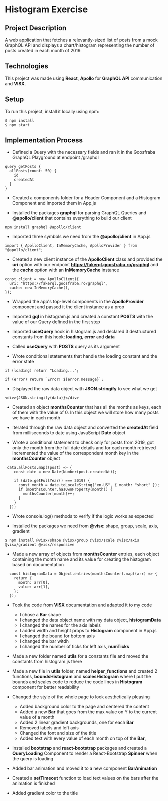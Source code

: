 # Histogram Exercise

## Project Description

A web application that fetches a relevantly-sized list of posts from a mock GraphQL API and displays a chart/histogram representing the number of posts created in each month of 2019.

## Technologies

This project was made using **React**, **Apollo** for **GraphQL API** communication and **VISX**.

## Setup

To run this project, install it locally using npm:

```
$ npm install
$ npm start
```

## Implementation Process

- Defined a Query with the necessary fields and ran it in the Goosfraba GraphQL Playground at endpoint /graphql

```
query getPosts {
  allPosts(count: 50) {
    id
    createdAt
  }
}
```

- Created a components folder for a Header Component and a Histogram Component and imported them in App.js

- Installed the packages **graphql** for parsing GraphQL Queries and **@apollo/client** that contains everything to build our client

```
npm install graphql @apollo/client
```

- Imported three symbols we need from the **@apollo/client** in App.js

```
import { ApolloClient, InMemoryCache, ApolloProvider } from "@apollo/client";
```

- Created a new client instance of the **ApolloClient** class and provided the **uri** option with our endpoint **https://fakerql.goosfraba.ro/graphql** and the **cache** option with an **InMemoryCache** instance

```
const client = new ApolloClient({
  uri: "https://fakerql.goosfraba.ro/graphql",
  cache: new InMemoryCache(),
});
```

- Wrapped the app's top-level components in the **ApolloProvider** component and passed it the client instance as a prop

- Imported **gql** in histogram.js and created a constant **POSTS** with the value of our Query defined in the first step

- Imported **useQuery** hook in histogram.js and declared 3 destructured constants from this hook: **loading**, **error** and **data**

- Called **useQuery** with **POSTS** query as its argument

- Wrote conditional statements that handle the loading constant and the error state

```
if (loading) return "Loading...";

if (error) return `Error! ${error.message}`;
```

- Displayed the raw data object with **JSON.stringify** to see what we get

```
<div>{JSON.stringify(data)}</div>
```

- Created an object **monthsCounter** that has all the months as keys, each of them with the value of 0. In this object we will store how many posts we have in each month

- Iterated through the raw data object and converted the **createdAt** field from milliseconds to date using JavaScript **Date** object

- Wrote a conditional statement to check only for posts from 2019, got only the month from the full date details and for each month retrieved incremented the value of the correspondent month key in the **monthsCounter** object

```
 data.allPosts.map((post) => {
    const date = new Date(Number(post.createdAt));

    if (date.getFullYear() === 2019) {
      const month = date.toLocaleString("en-US", { month: "short" });
      if (monthsCounter.hasOwnProperty(month)) {
        monthsCounter[month]++;
      }
    }
  });
```

- Wrote console.log() methods to verify if the logic works as expected

- Installed the packages we need from **@visx**: shape, group, scale, axis, gradient

```
$ npm install @visx/shape @visx/group @visx/scale @visx/axis @visx/gradient @visx/responsive
```

- Made a new array of objects from **monthsCounter** entries, each object containing the month name and its value for creating the histogram based on documentation

```
  const histogramData = Object.entries(monthsCounter).map((arr) => {
    return {
      month: arr[0],
      value: arr[1],
    };
  });
```

- Took the code from **VISX** documentation and adapted it to my code

  - I chose a **Bar** shape
  - I changed the data object name with my data object, **histogramData**
  - I changed the names for the axis labels
  - I added width and height props to **Histogram** component in App.js
  - I changed the bound for bottom axis
  - I changed the bar witdh
  - I changed the number of ticks for left axis, **numTicks**

- Made a new folder named **utils** for a constants file and moved the constants from histogram.js there

- Made a new file in **utils** folder, named **helper_functions** and created 2 functions, **boundsHistogram** and **scalesHistogram** where I put the bounds and scales code to reduce the code lines in **Histogram** component for better readability

- Changed the style of the whole page to look aesthetically pleasing

  - Added background color to the page and centered the content
  - Added a new **Bar** that goes from the max value on Y to the current value of a month
  - Added 2 linear gradient backgrounds, one for each **Bar**
  - Removed labels and left axis
  - Changed the font and size of the title
  - Added text with every value of each month on top of the **Bar**,

- Installed **bootstrap** and **react-bootstrap** packages and created a **QueryLoading** Component to render a React-Bootstrap **Spinner** when the query is loading

- Added bar animation and moved it to a new component **BarAnimation**

- Created a **setTimeout** function to load text values on the bars after the animation is finished

- Added gradient color to the title
